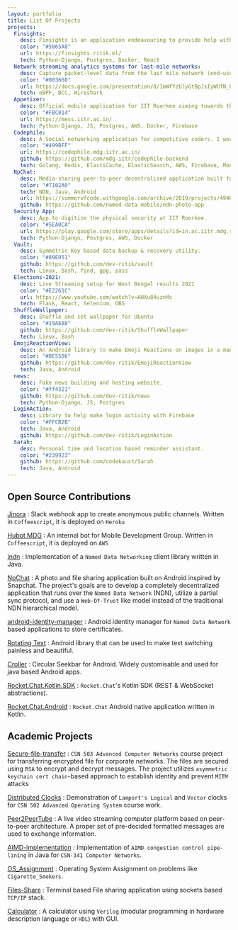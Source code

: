 ```yaml
---
layout: portfolio
title: List Of Projects
projects:
  Finsights:
    desc: Finsights is an application endeavouring to provide help with passive investments. I work on this as a hobby project. (Helps me with my investments!)
    color: "#5065A8"
    url: https://finsights.ritik.ml/
    tech: Python-Django, Postgres, Docker, React
  Network streaming analytics systems for last-mile networks:
    desc: Capture packet-level data from the last mile network (end-users devices like home routers).
    color: "#003660"
    url: https://docs.google.com/presentation/d/1mWfYzblyGt0pJsIyWUfN_hJ8c3bJm8ZCMXgchbn23-k/edit?usp=sharing
    tech: eBPF, BCC, Wireshark
  Appetizer:
    desc: Official mobile application for IIT Roorkee aiming towards the management of mess functionalities. I worked as the Backend Head and Product Manager
    color: "#FBC014"
    url: https://mess.iitr.ac.in/
    tech: Python-Django, JS, Postgres, AWS, Docker, Firebase
  Codephile:
    desc: A Social networking application for competitive coders. I worked as the Backend Lead for the project.
    color: "#499BFF"
    url: https://codephile.mdg.iitr.ac.in/
    github: https://github.com/mdg-iitr/codephile-backend
    tech: Golang, Redis, ElastiCache, ElasticSearch, AWS, Firebase, MongoDB, Bee
  NpChat:
    desc: Media-sharing peer-to-peer decentralised application built for Android on Named Data Network (ICN). With the app, wrote the AIMD pipelined Segment-Fetcher for their Java Support Library.
    color: "#7102A0"
    tech: NDN, Java, Android
    url: https://summerofcode.withgoogle.com/archive/2019/projects/4940146259001344/
    github: https://github.com/named-data-mobile/ndn-photo-app
  Security App:
    desc: App to digitize the physical security at IIT Roorkee.
    color: "#5EA0CA"
    url: https://play.google.com/store/apps/details?id=in.ac.iitr.mdg.securityapp
    tech: Python-Django, Postgres, AWS, Docker
  Vault:
    desc: Symmetric Key based data backup & recovery utility.
    color: "#89E051"
    github: https://github.com/dev-ritik/vault
    tech: Linux, Bash, find, gpg, pass
  Elections-2021:
    desc: Live Streaming setup for West Bengal results 2021
    color: "#E2261C"
    url: https://www.youtube.com/watch?v=AHXu84uznMc
    tech: Flask, React, Selenium, OBS
  ShuffleWallpaper:
    desc: Shuffle and set wallpaper for Ubuntu
    color: "#19A6B8"
    github: https://github.com/dev-ritik/ShuffleWallpaper
    tech: Linux, Bash
  EmojiReactionView:
    desc: An Android library to make Emoji Reactions on images in a manner Instagram does this!
    color: "#0E5586"
    github: https://github.com/dev-ritik/EmojiReactionView
    tech: Java, Android
  news:
    desc: Fake news building and hosting website.
    color: "#ff4321"
    github: https://github.com/dev-ritik/news
    tech: Python-Django, JS, Postgres
  LoginAction:
    desc: Library to help make login activity with Firebase
    color: "#FFCB2B"
    tech: Java, Android
    github: https://github.com/dev-ritik/LoginAction
  Sarah:
    desc: Personal time and location based reminder assistant.
    color: "#239923"
    github: https://github.com/codekaust/Sarah
    tech: Java, Android
---
```


## Open Source Contributions
[Jinora](https://github.com/mdg-iitr/jinora)
: Slack webhook app to create anonymous public channels. Written in `Coffeescript`, it is deployed on `Heroku`

[Hubot MDG](https://github.com/mdg-iitr/bot)
: An internal bot for Mobile Development Group. Written in `Coffeescript`, it is deployed on `AWS`

[jndn](https://github.com/named-data/jndn)
: Implementation of a `Named Data Networking` client library written in Java.

[NpChat](https://github.com/named-data-mobile/ndn-photo-app)
: A photo and file sharing application built on Android inspired by Snapchat. The project's goals are to develop a
completely decentralized application that runs over the `Named Data Network` (NDN), utilize a partial sync protocol,
and use a `Web-Of-Trust` like model instead of the traditional NDN hierarchical model.

[android-identity-manager](https://github.com/zhtaoxiang/android-identity-manager)
: Android identity manager for `Named Data Network` based applications to store certificates.

[Rotating Text](https://github.com/mdg-iitr/RotatingText)
: Android library that can be used to make text switching painless and beautiful.

[Croller](https://github.com/harjot-oberai/Croller)
: Circular Seekbar for Android. Widely customisable and used for java based Android apps.

[Rocket.Chat.Kotlin.SDK](https://github.com/RocketChat/Rocket.Chat.Kotlin.SDK)
: `Rocket.Chat`'s Kotlin SDK (REST & WebSocket abstractions).

[Rocket.Chat.Android](https://github.com/RocketChat/Rocket.Chat.Android)
: `Rocket.Chat` Android native application written in Kotlin.

## Academic Projects

[Secure-file-transfer](https://github.com/dev-ritik/Secure-file-transfer)
: `CSN 503 Advanced Computer Networks` course project for transferring encrypted file for corporate networks. The files
are secured using `RSA` to encrypt and decrypt messages. The project utilizes `asymmetric keychain cert chain`-based
approach to establish identity and prevent `MITM` attacks

[Distributed Clocks](https://github.com/dev-ritik/distributed_clocks)
: Demonstration of `Lamport's Logical` and `Vector` clocks for `CSN 502 Advanced Operating System` course work.

[Peer2PeerTube](https://github.com/dev-ritik/Peer2PeerTube)
: A live video streaming computer platform based on peer-to-peer architecture. A proper set of pre-decided formatted
messages are used to exchange information.

[AIMD-implementation](https://github.com/dev-ritik/AIMD-implementation)
: Implementation of `AIMD congestion control pipe-lining` in Java for `CSN-341 Computer Networks`.

[OS_Assignment](https://github.com/dev-ritik/OS_Assignment)
: Operating System Assignment on problems like `Cigarette_Smokers`.

[Files-Share](https://github.com/dev-ritik/files_share)
: Terminal based File sharing application using sockets based `TCP/IP` stack.

[Calculator](https://github.com/dev-ritik/calculator)
: A calculator using `Verilog` (modular programming in hardware description language or `HDL`) with GUI.
